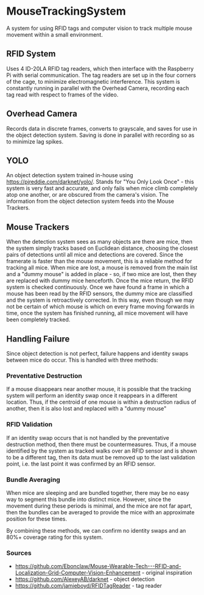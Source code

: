 # MouseTrackingSystem
A system for using RFID tags and computer vision to track multiple mouse movement within a small environment.

## RFID System
Uses 4 ID-20LA RFID tag readers, which then interface with the Raspberry Pi with serial communication.
The tag readers are set up in the four corners of the cage, to minimize electromagnetic interference. This system is constantly running in parallel with the Overhead Camera, recording each tag read with respect to frames of the video.

## Overhead Camera
Records data in discrete frames, converts to grayscale, and saves for use in the object detection system. Saving is done in parallel with recording so as to minimize lag spikes.

## YOLO
An object detection system trained in-house using https://pjreddie.com/darknet/yolo/. Stands for "You Only Look Once" - this system is very fast and accurate, and only fails when mice climb completely atop one another, or are obscured from the camera's vision. The information from the object detection system feeds into the Mouse Trackers.

## Mouse Trackers
When the detection system sees as many objects are there are mice, then the system simply tracks based on Euclidean distance, choosing the closest pairs of detections until all mice and detections are covered. Since the framerate is faster than the mouse movement, this is a reliable method for tracking all mice. When mice are lost, a mouse is removed from the main list and a "dummy mouse" is added in place - so, if two mice are lost, then they are replaced with dummy mice henceforth. Once the mice return, the RFID system is checked continuously. Once we have found a frame in which a mouse has been read by the RFID sensors, the dummy mice are classified and the system is retroactively corrected. In this way, even though we may not be certain of which mouse is which on every frame moving forwards in time, once the system has finished running, all mice movement will have been completely tracked.

## Handling Failure
Since object detection is not perfect, failure happens and identity swaps between mice do occur. This is handled with three methods:

### Preventative Destruction
If a mouse disappears near another mouse, it is possible that the tracking system will perform an identity swap once it reappears in a different location. Thus, if the centroid of one mouse is within a destruction radius of another, then it is also lost and replaced with a "dummy mouse"

### RFID Validation
If an identity swap occurs that is not handled by the preventative destruction method, then there must be countermeasures. Thus, if a mouse identified by the system as tracked walks over an RFID sensor and is shown to be a different tag, then its data must be removed up to the last validation point, i.e. the last point it was confirmed by an RFID sensor. 

### Bundle Averaging
When mice are sleeping and are bundled together, there may be no easy way to segment this bundle into distinct mice. However, since the movement during these periods is minimal, and the mice are not far apart, then the bundles can be averaged to provide the mice with an approximate position for these times.

By combining these methods, we can confirm no identity swaps and an 80%+ coverage rating for this system.

### Sources
- https://github.com/Ebonclaw/Mouse-Wearable-Tech---RFID-and-Localization-Grid-Computer-Vision-Enhancement - original inspiration
- https://github.com/AlexeyAB/darknet - object detection 
- https://github.com/jamieboyd/RFIDTagReader - tag reader
